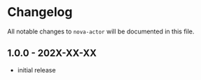 # Changelog

All notable changes to `nova-actor` will be documented in this file.

## 1.0.0 - 202X-XX-XX

-   initial release
